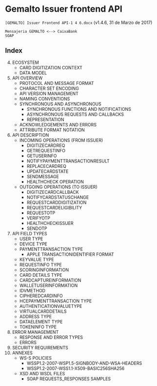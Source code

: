 Gemalto Issuer frontend API
===========================
`[GEMALTO] Issuer Frontend API-1 4 6.docx` (v1.4.6, 31 de Marzo de 2017)

```
Mensajeria GEMALTO <--> CaixaBank
SOAP
```

Index
-----

4. ECOSYSTEM
	- CARD DIGITIZATION CONTEXT
	- DATA MODEL
5. API OVERVIEW
	- PROTOCOL AND MESSAGE FORMAT
	- CHARACTER SET ENCODING
	- API VERSION MANAGEMENT
	- NAMING CONVENTIONS
	- SYNCHRONOUS AND ASYNCHRONOUS
		- SYNCHRONOUS FUNCTIONS AND NOTIFICATIONS
		- ASYNCHRONOUS REQUESTS AND CALLBACKS
		- REPRESENTATION
	- ACKNOWLEDGEMENTS AND ERRORS
	- ATTRIBUTE FORMAT NOTATION
6. API DESCRIPTION
	- INCOMING OPERATIONS (FROM ISSUER)
		- DIGITIZECARDREQ
		- GETREQUESTINFO
		- GETUSERINFO
		- NOTIFYPAYMENTTRANSACTIONRESULT
		- REPLACECARDREQ
		- UPDATECARDSTATE
		- SENDMESSAGE
		- HEALTHCHECK OPERATION
	- OUTGOING OPERATIONS (TO ISSUER)
		- DIGITIZECARDCALLBACK
		- NOTIFYCARDSTATUSCHANGE
		- REQUESTCARDDIGITIZATION
		- REQUESTCARDELIGIBILITY
		- REQUESTOTP
		- VERIFYOTP
		- HEALTHCHECKISSUER
		- SENDOTP
7. API FIELD TYPES
	- USER TYPE
	- DEVICE TYPE
	- PAYMENTTRANSACTION TYPE
		- APPLE TRANSACTIONIDENTIFIER FORMAT
	- KEYVALUE TYPE
	- REQUESTINFO TYPE
	- SCORINGINFORMATION
	- CARD DETAILS TYPE
	- CARDCAPTUREINFORMATION
	- WALLETUSERINFORMATION
	- IDVMETHOD
	- CIPHEREDCARDINFO
	- HCEPAYMENTTRANSACTION TYPE
	- AUTHENTICATIONVALUETYPE
	- VIRTUALCARDDETAILS
	- ADDRESS TYPE
	- DATAELEMENT TYPE
	- TOKENINFO TYPE
8. ERROR MANAGEMENT
	- RESPONSE AND ERROR TYPES
	- ERRORS
9. SECURITY REQUIREMENTS
10. ANNEXES
	- WS-S POLICIES
		- WSSP1.2-2007-WSP1.5-SIGNBODY-AND-WSA-HEADERS
		- WSSP1.2-2007-WSS1.1-X509-BASIC256SHA256
	- XSD AND WSDL FILES
		- SOAP REQUESTS_RESPONSES SAMPLES
